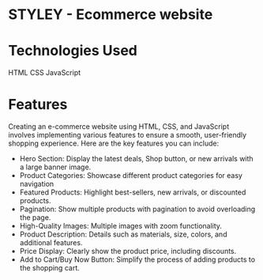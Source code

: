 # STYLEY - Ecommerce website

# Technologies Used

HTML
CSS
JavaScript

# Features

Creating an e-commerce website using HTML, CSS, and JavaScript involves implementing 
various features to ensure a smooth, user-friendly shopping experience. 
Here are the key features you can include:
<br>
+ Hero Section: Display the latest deals, Shop button, or new arrivals with a large banner image.
+ Product Categories: Showcase different product categories for easy navigation
+ Featured Products: Highlight best-sellers, new arrivals, or discounted products.
+ Pagination: Show multiple products with pagination to avoid overloading the page.
+ High-Quality Images: Multiple images with zoom functionality.
+ Product Description: Details such as materials, size, colors, and additional features.
+ Price Display: Clearly show the product price, including discounts.
+ Add to Cart/Buy Now Button: Simplify the process of adding products to the shopping cart.
<br>
